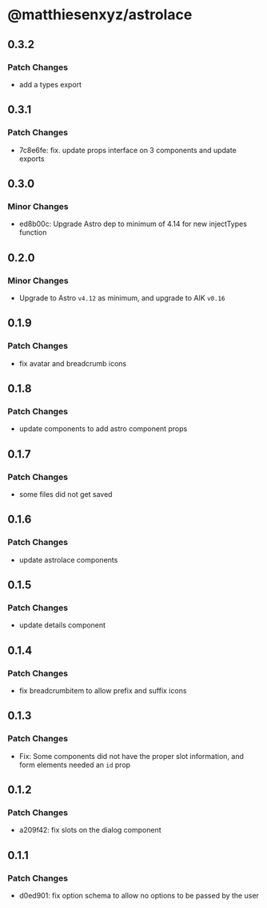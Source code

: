 # @matthiesenxyz/astrolace

## 0.3.2

### Patch Changes

- add a types export

## 0.3.1

### Patch Changes

- 7c8e6fe: fix. update props interface on 3 components and update exports

## 0.3.0

### Minor Changes

- ed8b00c: Upgrade Astro dep to minimum of 4.14 for new injectTypes function

## 0.2.0

### Minor Changes

- Upgrade to Astro `v4.12` as minimum, and upgrade to AIK `v0.16`

## 0.1.9

### Patch Changes

- fix avatar and breadcrumb icons

## 0.1.8

### Patch Changes

- update components to add astro component props

## 0.1.7

### Patch Changes

- some files did not get saved

## 0.1.6

### Patch Changes

- update astrolace components

## 0.1.5

### Patch Changes

- update details component

## 0.1.4

### Patch Changes

- fix breadcrumbitem to allow prefix and suffix icons

## 0.1.3

### Patch Changes

- Fix: Some components did not have the proper slot information, and form elements needed an `id` prop

## 0.1.2

### Patch Changes

- a209f42: fix slots on the dialog component

## 0.1.1

### Patch Changes

- d0ed901: fix option schema to allow no options to be passed by the user
